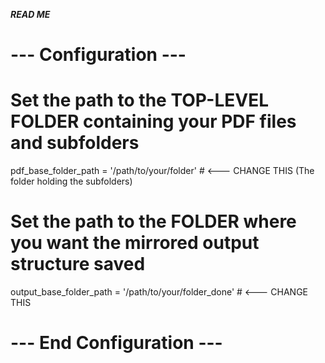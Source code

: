 ***READ ME***





# --- Configuration ---
# Set the path to the TOP-LEVEL FOLDER containing your PDF files and subfolders
pdf_base_folder_path = '/path/to/your/folder' # <--- CHANGE THIS (The folder holding the subfolders)

# Set the path to the FOLDER where you want the mirrored output structure saved
output_base_folder_path = '/path/to/your/folder_done' # <--- CHANGE THIS
# --- End Configuration ---
